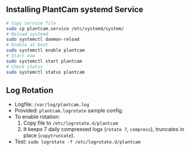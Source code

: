 ## Installing PlantCam systemd Service

```bash
# Copy service file
sudo cp plantcam.service /etc/systemd/system/
# Reload systemd
sudo systemctl daemon-reload
# Enable at boot
sudo systemctl enable plantcam
# Start now
sudo systemctl start plantcam
# Check status
sudo systemctl status plantcam
```

## Log Rotation
- Logfile: `/var/log/plantcam.log`
- Provided: `plantcam.logrotate` sample config.
- To enable rotation:
  1. Copy file to `/etc/logrotate.d/plantcam`
  2. It keeps 7 daily compressed logs (`rotate 7`, `compress`), truncates in place (`copytruncate`).
- Test: `sudo logrotate -f /etc/logrotate.d/plantcam`

